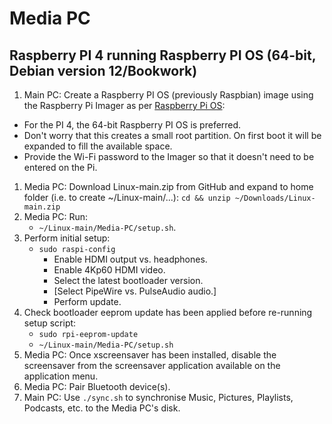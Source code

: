 # Media PC

## Raspberry PI 4 running Raspberry PI OS (64-bit, Debian version 12/Bookwork)

1. Main PC: Create a Raspberry PI OS (previously Raspbian) image using the Raspberry Pi Imager as per [Raspberry Pi OS](https://www.raspberrypi.com/software/):
* For the PI 4, the 64-bit Raspberry PI OS is preferred.
* Don't worry that this creates a small root partition. On first boot it will be expanded to fill the available space.
* Provide the Wi-Fi password to the Imager so that it doesn't need to be entered on the Pi.
1. Media PC: Download Linux-main.zip from GitHub and expand to home folder (i.e. to create ~/Linux-main/...): `cd && unzip ~/Downloads/Linux-main.zip`
1. Media PC: Run:
    * `~/Linux-main/Media-PC/setup.sh`.
1. Perform initial setup:
    * `sudo raspi-config`
        * Enable HDMI output vs. headphones.
        * Enable 4Kp60 HDMI video.
        * Select the latest bootloader version.
        * [Select PipeWire vs. PulseAudio audio.]
        * Perform update.
1. Check bootloader eeprom update has been applied before re-running setup script:
    * `sudo rpi-eeprom-update`
    * `~/Linux-main/Media-PC/setup.sh`
1. Media PC: Once xscreensaver has been installed, disable the screensaver from the screensaver application available on the application menu.
1. Media PC: Pair Bluetooth device(s).
1. Main PC: Use `./sync.sh` to synchronise Music, Pictures, Playlists, Podcasts, etc. to the Media PC's disk.
